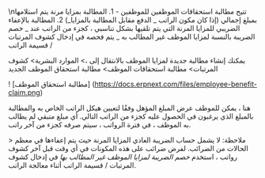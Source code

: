 \nتتيح مطالبة استحقاقات الموظفين للموظفين - 1. المطالبة بمزايا مرنة يتم استلامها بمبلغ إجمالي (إذا كان مكون الراتب _ الدفع مقابل المطالبة بالمزايا_) 2. المطالبة بالإعفاء الضريبي للمزايا المرنة التي يتم تلقيها بشكل تناسبي ، كجزء من الراتب عند _ خصم الضريبة بالنسبة لمزايا الموظف غير المطالب به _ يتم فحصه في إدخال كشوف المرتبات / قسيمة الراتب

يمكنك إنشاء مطالبة جديدة لمزايا الموظف بالانتقال إلى ،> الموارد البشرية> كشوف المرتبات> مطالبة استحقاقات الموظف> مطالبة استحقاق الموظف الجديد

! [مطالبة استحقاق الموظف] (https://docs.erpnext.com/files/employee-benefit-claim.png)

هنا ، يمكن للموظف عرض المبلغ المؤهل وفقًا لتعيين هيكل الراتب الخاص به والمطالبة بالمبلغ الذي يرغبون في الحصول عليه كجزء من الراتب التالي. أي مبلغ متبقي لم يطالب به الموظف ، في فترة الرواتب ، سيتم صرفه كجزء من آخر راتب.

\> ملاحظة: لا يشمل حساب الضريبة العادي المزايا المرنة حيث يتم إعفاءها في معظم الحالات من الضرائب. لفرض ضرائب على هذه المكونات في أي وقت قبل آخر كشوف رواتب ، استخدم _خصم الضريبة لمزايا الموظف غير المطالب بها_ في إدخال كشوف المرتبات / قسيمة الراتب أثناء معالجة الراتب.